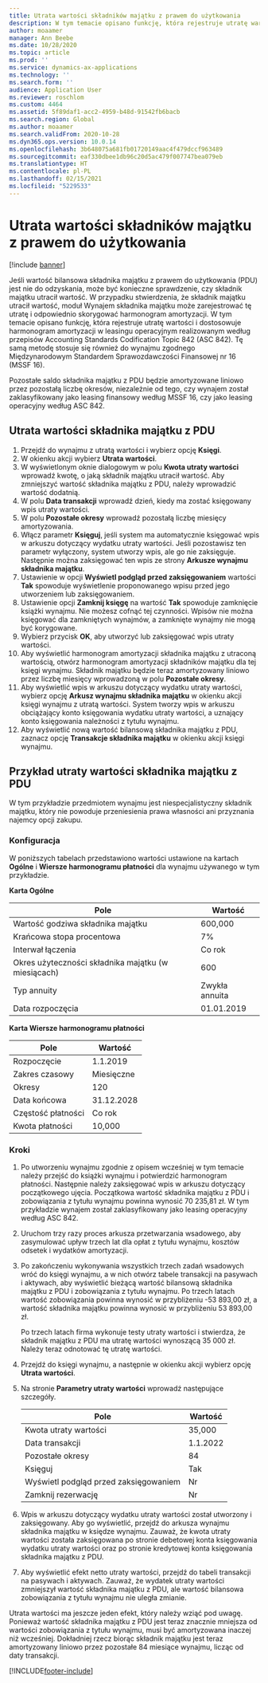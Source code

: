 ```yaml
---
title: Utrata wartości składników majątku z prawem do użytkowania
description: W tym temacie opisano funkcję, która rejestruje utratę wartości i dostosowuje harmonogram amortyzacji składnika majątku w leasingu operacyjnym realizowanym według przepisów Accounting Standards Codification Topic 842 (ASC 842).
author: moaamer
manager: Ann Beebe
ms.date: 10/28/2020
ms.topic: article
ms.prod: ''
ms.service: dynamics-ax-applications
ms.technology: ''
ms.search.form: ''
audience: Application User
ms.reviewer: roschlom
ms.custom: 4464
ms.assetid: 5f89daf1-acc2-4959-b48d-91542fb6bacb
ms.search.region: Global
ms.author: moaamer
ms.search.validFrom: 2020-10-28
ms.dyn365.ops.version: 10.0.14
ms.openlocfilehash: 3b648075a681fb01720149aac4f479dccf963489
ms.sourcegitcommit: eaf330dbee1db96c20d5ac479f007747bea079eb
ms.translationtype: HT
ms.contentlocale: pl-PL
ms.lasthandoff: 02/15/2021
ms.locfileid: "5229533"
---
```

# <a name="impair-right-of-use-assets"></a>Utrata wartości składników majątku z prawem do użytkowania

[!include [banner](../includes/banner.md)]

Jeśli wartość bilansowa składnika majątku z prawem do użytkowania (PDU) jest nie do odzyskania, może być konieczne sprawdzenie, czy składnik majątku utracił wartość. W przypadku stwierdzenia, że składnik majątku utracił wartość, moduł Wynajem składnika majątku może zarejestrować tę utratę i odpowiednio skorygować harmonogram amortyzacji. W tym temacie opisano funkcję, która rejestruje utratę wartości i dostosowuje harmonogram amortyzacji w leasingu operacyjnym realizowanym według przepisów Accounting Standards Codification Topic 842 (ASC 842). Tę samą metodę stosuje się również do wynajmu zgodnego Międzynarodowym Standardem Sprawozdawczości Finansowej nr 16 (MSSF 16).

Pozostałe saldo składnika majątku z PDU będzie amortyzowane liniowo przez pozostałą liczbę okresów, niezależnie od tego, czy wynajem został zaklasyfikowany jako leasing finansowy według MSSF 16, czy jako leasing operacyjny według ASC 842.

## <a name="impair-an-rou-asset"></a>Utrata wartości składnika majątku z PDU

1. Przejdź do wynajmu z utratą wartości i wybierz opcję **Księgi**.
2. W okienku akcji wybierz **Utrata wartości**.
3. W wyświetlonym oknie dialogowym w polu **Kwota utraty wartości** wprowadź kwotę, o jaką składnik majątku utracił wartość. Aby zmniejszyć wartość składnika majątku z PDU, należy wprowadzić wartość dodatnią.
4. W polu **Data transakcji** wprowadź dzień, kiedy ma zostać księgowany wpis utraty wartości.
5. W polu **Pozostałe okresy** wprowadź pozostałą liczbę miesięcy amortyzowania.
6. Włącz parametr **Księguj**, jeśli system ma automatycznie księgować wpis w arkuszu dotyczący wydatku utraty wartości. Jeśli pozostawisz ten parametr wyłączony, system utworzy wpis, ale go nie zaksięguje. Następnie można zaksięgować ten wpis ze strony **Arkusze wynajmu składnika majątku**.
7. Ustawienie w opcji **Wyświetl podgląd przed zaksięgowaniem** wartości **Tak** spowoduje wyświetlenie proponowanego wpisu przed jego utworzeniem lub zaksięgowaniem.
8. Ustawienie opcji **Zamknij księgę** na wartość **Tak** spowoduje zamknięcie książki wynajmu. Nie możesz cofnąć tej czynności. Wpisów nie można księgować dla zamkniętych wynajmów, a zamknięte wynajmy nie mogą być korygowane.
9. Wybierz przycisk **OK**, aby utworzyć lub zaksięgować wpis utraty wartości.
10. Aby wyświetlić harmonogram amortyzacji składnika majątku z utraconą wartością, otwórz harmonogram amortyzacji składników majątku dla tej księgi wynajmu. Składnik majątku będzie teraz amortyzowany liniowo przez liczbę miesięcy wprowadzoną w polu **Pozostałe okresy**.
11. Aby wyświetlić wpis w arkuszu dotyczący wydatku utraty wartości, wybierz opcję **Arkusz wynajmu składnika majątku** w okienku akcji księgi wynajmu z utratą wartości. System tworzy wpis w arkuszu obciążający konto księgowania wydatku utraty wartości, a uznający konto księgowania należności z tytułu wynajmu.
12. Aby wyświetlić nową wartość bilansową składnika majątku z PDU, zaznacz opcję **Transakcje składnika majątku** w okienku akcji księgi wynajmu.

## <a name="example-of-rou-asset-impairment"></a>Przykład utraty wartości składnika majątku z PDU

W tym przykładzie przedmiotem wynajmu jest niespecjalistyczny składnik majątku, który nie powoduje przeniesienia prawa własności ani przyznania najemcy opcji zakupu.

### <a name="setup"></a>Konfiguracja

W poniższych tabelach przedstawiono wartości ustawione na kartach **Ogólne** i **Wiersze harmonogramu płatności** dla wynajmu używanego w tym przykładzie.

**Karta Ogólne**

| Pole                      | Wartość            |
|----------------------------|------------------|
| Wartość godziwa składnika majątku    | 600,000          |
| Krańcowa stopa procentowa | 7%               |
| Interwał łączenia       | Co rok         |
| Okres użyteczności składnika majątku (w miesiącach) | 600              |
| Typ annuity               | Zwykła annuita |
| Data rozpoczęcia          | 01.01.2019       |

**Karta Wiersze harmonogramu płatności**

| Pole             | Wartość      |
|-------------------|------------|
| Rozpoczęcie        | 1.1.2019   |
| Zakres czasowy   | Miesięczne    |
| Okresy           | 120        |
| Data końcowa          | 31.12.2028 |
| Częstość płatności | Co rok   |
| Kwota płatności    | 10,000     |

### <a name="steps"></a>Kroki

1. Po utworzeniu wynajmu zgodnie z opisem wcześniej w tym temacie należy przejść do książki wynajmu i potwierdzić harmonogram płatności. Następnie należy zaksięgować wpis w arkuszu dotyczący początkowego ujęcia. Początkowa wartość składnika majątku z PDU i zobowiązania z tytułu wynajmu powinna wynosić 70 235,81 zł. W tym przykładzie wynajem został zaklasyfikowany jako leasing operacyjny według ASC 842.
2. Uruchom trzy razy proces arkusza przetwarzania wsadowego, aby zasymulować upływ trzech lat dla opłat z tytułu wynajmu, kosztów odsetek i wydatków amortyzacji.
3. Po zakończeniu wykonywania wszystkich trzech zadań wsadowych wróć do księgi wynajmu, a w nich otwórz tabele transakcji na pasywach i aktywach, aby wyświetlić bieżącą wartość bilansową składnika majątku z PDU i zobowiązania z tytułu wynajmu. Po trzech latach wartość zobowiązania powinna wynosić w przybliżeniu -53 893,00 zł, a wartość składnika majątku powinna wynosić w przybliżeniu 53 893,00 zł. 

    Po trzech latach firma wykonuje testy utraty wartości i stwierdza, że składnik majątku z PDU ma utratę wartości wynoszącą 35 000 zł. Należy teraz odnotować tę utratę wartości.
    
4. Przejdź do księgi wynajmu, a następnie w okienku akcji wybierz opcję **Utrata wartości**.
5. Na stronie **Parametry utraty wartości** wprowadź następujące szczegóły.

    | Pole                  | Wartość    |
    |------------------------|----------|
    | Kwota utraty wartości      | 35,000   |
    | Data transakcji       | 1.1.2022 |
    | Pozostałe okresy      | 84       |
    | Księguj                   | Tak      |
    | Wyświetl podgląd przed zaksięgowaniem | Nr       |
    | Zamknij rezerwację             | Nr       |

6. Wpis w arkuszu dotyczący wydatku utraty wartości został utworzony i zaksięgowany. Aby go wyświetlić, przejdź do arkusza wynajmu składnika majątku w księdze wynajmu. Zauważ, że kwota utraty wartości została zaksięgowana po stronie debetowej konta księgowania wydatku utraty wartości oraz po stronie kredytowej konta księgowania składnika majątku z PDU.
7. Aby wyświetlić efekt netto utraty wartości, przejdź do tabeli transakcji na pasywach i aktywach. Zauważ, że wydatek utraty wartości zmniejszył wartość składnika majątku z PDU, ale wartość bilansowa zobowiązania z tytułu wynajmu nie uległa zmianie.

Utrata wartości ma jeszcze jeden efekt, który należy wziąć pod uwagę. Ponieważ wartość składnika majątku z PDU jest teraz znacznie mniejsza od wartości zobowiązania z tytułu wynajmu, musi być amortyzowana inaczej niż wcześniej. Dokładniej rzecz biorąc składnik majątku jest teraz amortyzowany liniowo przez pozostałe 84 miesiące wynajmu, licząc od daty transakcji.


[!INCLUDE[footer-include](../../includes/footer-banner.md)]